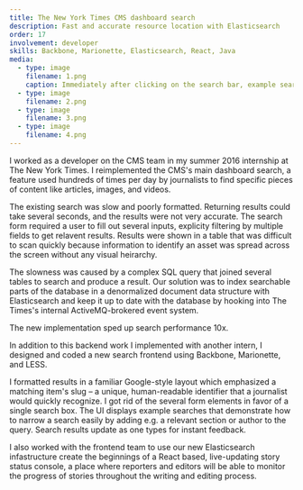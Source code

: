 ```yaml
---
title: The New York Times CMS dashboard search
description: Fast and accurate resource location with Elasticsearch
order: 17
involvement: developer
skills: Backbone, Marionette, Elasticsearch, React, Java
media:
  - type: image
    filename: 1.png
    caption: Immediately after clicking on the search bar, example searches appear below – one every few seconds.
  - type: image
    filename: 2.png
  - type: image
    filename: 3.png
  - type: image
    filename: 4.png
---
```


I worked as a developer on the CMS team in my summer 2016 internship at The New York Times. I reimplemented the CMS's main dashboard search, a feature used hundreds of times per day by journalists to find specific pieces of content like articles, images, and videos.

The existing search was slow and poorly formatted. Returning results could take several seconds, and the results were not very accurate. The search form required a user to fill out several inputs, explicity filtering by multiple fields to get relavent results. Results were shown in a table that was difficult to scan quickly because information to identify an asset was spread across the screen without any visual heirarchy.

The slowness was caused by a complex SQL query that joined several tables to search and produce a result. Our solution was to index searchable parts of the database in a denormalized document data structure with Elasticsearch and keep it up to date with the database by hooking into The Times's internal ActiveMQ-brokered event system.

The new implementation sped up search performance 10x.

In addition to this backend work I implemented with another intern, I designed and coded a new search frontend using Backbone, Marionette, and LESS. 

I formatted results in a familiar Google-style layout which emphasized a matching item's slug – a unique, human-readable identifier that a journalist would quickly recognize. I got rid of the several form elements in favor of a single search box. The UI displays example searches that demonstrate how to narrow a search easily by adding e.g. a relevant section or author to the query. Search results update as one types for instant feedback.

I also worked with the frontend team to use our new Elasticsearch infastructure create the beginnings of a React based, live-updating story status console, a place where reporters and editors will be able to monitor the progress of stories throughout the writing and editing process.